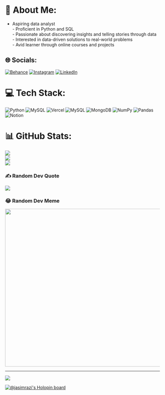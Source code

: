 # 💫 About Me:
- Aspiring data analyst<br>- Proficient in Python and SQL<br>- Passionate about discovering insights and telling stories through data<br>- Interested in data-driven solutions to real-world problems<br>- Avid learner through online courses and projects


## 🌐 Socials:
[![Behance](https://img.shields.io/badge/Behance-1769ff?logo=behance&logoColor=white)](https://behance.net/jasimrazi) [![Instagram](https://img.shields.io/badge/Instagram-%23E4405F.svg?logo=Instagram&logoColor=white)](https://instagram.com/jasimrazi) [![LinkedIn](https://img.shields.io/badge/LinkedIn-%230077B5.svg?logo=linkedin&logoColor=white)](https://linkedin.com/in/jasimrazi) 

# 💻 Tech Stack:
![Python](https://img.shields.io/badge/python-3670A0?style=for-the-badge&logo=python&logoColor=ffdd54) ![MySQL](https://img.shields.io/badge/mysql-%2300f.svg?style=for-the-badge&logo=mysql&logoColor=white) ![Vercel](https://img.shields.io/badge/vercel-%23000000.svg?style=for-the-badge&logo=vercel&logoColor=white) ![MySQL](https://img.shields.io/badge/mysql-%2300f.svg?style=for-the-badge&logo=mysql&logoColor=white) ![MongoDB](https://img.shields.io/badge/MongoDB-%234ea94b.svg?style=for-the-badge&logo=mongodb&logoColor=white) ![NumPy](https://img.shields.io/badge/numpy-%23013243.svg?style=for-the-badge&logo=numpy&logoColor=white) ![Pandas](https://img.shields.io/badge/pandas-%23150458.svg?style=for-the-badge&logo=pandas&logoColor=white) ![Notion](https://img.shields.io/badge/Notion-%23000000.svg?style=for-the-badge&logo=notion&logoColor=white)
# 📊 GitHub Stats:
![](https://github-readme-stats.vercel.app/api?username=jasimrazi&theme=dark&hide_border=true&include_all_commits=true&count_private=true)<br/>
![](https://github-readme-streak-stats.herokuapp.com/?user=jasimrazi&theme=dark&hide_border=true)<br/>
![](https://github-readme-stats.vercel.app/api/top-langs/?username=jasimrazi&theme=dark&hide_border=true&include_all_commits=true&count_private=true&layout=compact)

### ✍️ Random Dev Quote
![](https://quotes-github-readme.vercel.app/api?type=vetical&theme=dark)

### 😂 Random Dev Meme
<img src="https://rm.up.railway.app/" width="512px"/>

---
[![](https://visitcount.itsvg.in/api?id=jasimrazi&icon=5&color=3)](https://visitcount.itsvg.in)

<!-- Proudly created with GPRM ( https://gprm.itsvg.in ) -->

[![@jasimrazi's Holopin board](https://holopin.me/jasimrazi)](https://holopin.io/@jasimrazi)
<!---
jasimrazi/jasimrazi is a ✨ special ✨ repository because its `README.md` (this file) appears on your GitHub profile.
You can click the Preview link to take a look at your changes.
--->
